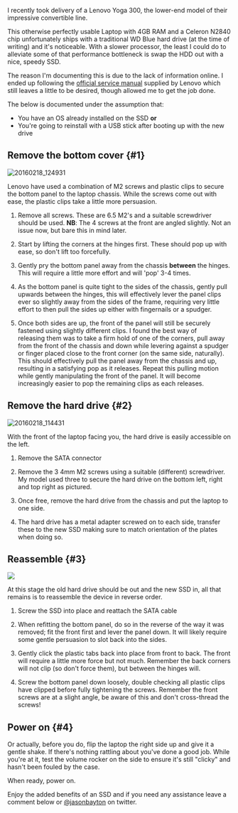 <!---
title: "Lenovo Yoga 300 (11IBY) hard drive upgrade"
date: "2016-02-19"
categories:
  - "guides"
tags:
  - "hdd"
  - "lenovo"
  - "ssd"
  - "upgrade"
  - "yoga"
--->

I recently took delivery of a Lenovo Yoga 300, the lower-end model of their impressive convertible line.

This otherwise perfectly usable Laptop with 4GB RAM and a Celeron N2840 chip unfortunately ships with a traditional WD Blue hard drive (at the time of writing) and it's noticeable. With a slower processor, the least I could do to alleviate some of that performance bottleneck is swap the HDD out with a nice, speedy SSD.

The reason I'm documenting this is due to the lack of information online. I ended up following the [official service manual](/download/lenovo_yoga_300_hmm_201510.pdf) supplied by Lenovo which still leaves a little to be desired, though allowed me to get the job done.

The below is documented under the assumption that:

- You have an OS already installed on the SSD **or**
- You're going to reinstall with a USB stick after booting up with the new drive

## Remove the bottom cover {#1}

![20160218_124931](/wp-content/uploads/2016/02/20160218_124931.jpg)

Lenovo have used a combination of M2 screws and plastic clips to secure the bottom panel to the laptop chassis. While the screws come out with ease, the plastic clips take a little more persuasion.

1. Remove all screws. These are 6.5 M2's and a suitable screwdriver should be used. **NB**: The 4 screws at the front are angled slightly. Not an issue now, but bare this in mind later.

2. Start by lifting the corners at the hinges first. These should pop up with ease, so don't lift too forcefully.

3. Gently pry the bottom panel away from the chassis **between** the hinges. This will require a little more effort and will 'pop' 3-4 times.

4. As the bottom panel is quite tight to the sides of the chassis, gently pull upwards between the hinges, this will effectively lever the panel clips ever so slightly away from the sides of the frame, requiring very little effort to then pull the sides up either with fingernails or a spudger.

5. Once both sides are up, the front of the panel will still be securely fastened using slightly different clips. I found the best way of releasing them was to take a firm hold of one of the corners, pull away from the front of the chassis and down while levering against a spudger or finger placed close to the front corner (on the same side, naturally). This should effectively pull the panel away from the chassis and up, resulting in a satisfying pop as it releases. Repeat this pulling motion while gently manipulating the front of the panel. It will become increasingly easier to pop the remaining clips as each releases.


## Remove the hard drive {#2}

![20160218_114431](/wp-content/uploads/2016/02/20160218_114431.jpg)

With the front of the laptop facing you, the hard drive is easily accessible on the left.

1. Remove the SATA connector

2. Remove the 3 4mm M2 screws using a suitable (different) screwdriver. My model used three to secure the hard drive on the bottom left, right and top right as pictured.

3. Once free, remove the hard drive from the chassis and put the laptop to one side.

4. The hard drive has a metal adapter screwed on to each side, transfer these to the new SSD making sure to match orientation of the plates when doing so.


## Reassemble {#3}

![](/wp-content/uploads/2016/02/IMG-20160217-WA0001.jpeg)

At this stage the old hard drive should be out and the new SSD in, all that remains is to reassemble the device in reverse order.

1. Screw the SSD into place and reattach the SATA cable

2. When refitting the bottom panel, do so in the reverse of the way it was removed; fit the front first and lever the panel down. It will likely require some gentle persuasion to slot back into the sides.

3. Gently click the plastic tabs back into place from front to back. The front will require a little more force but not much. Remember the back corners will not clip (so don't force them), but between the hinges will.

4. Screw the bottom panel down loosely, double checking all plastic clips have clipped before fully tightening the screws. Remember the front screws are at a slight angle, be aware of this and don't cross-thread the screws!


## Power on {#4}

Or actually, before you do, flip the laptop the right side up and give it a gentle shake. If there's nothing rattling about you've done a good job. While you're at it, test the volume rocker on the side to ensure it's still "clicky" and hasn't been fouled by the case.

When ready, power on.

Enjoy the added benefits of an SSD and if you need any assistance leave a comment below or [@jasonbayton](//twitter.com/jasonbayton) on twitter.
